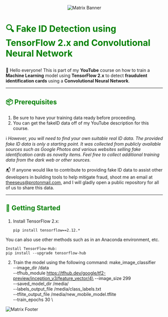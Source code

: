 <p align="center">
  <img src="https://raw.githubusercontent.com/username/repo/master/assets/matrix-banner.gif" alt="Matrix Banner">
</p>

# <p style="color:green">🔍 Fake ID Detection using TensorFlow 2.x and Convolutional Neural Network</p>

🎥 Hello everyone! This is part of my **YouTube** course on how to train a **Machine Learning** model using **TensorFlow 2.x** to detect **fraudulent identification cards** using a **Convolutional Neural Network**.

---

## <p style="color:green">📦 Prerequisites</p>

1. Be sure to have your training data ready before proceeding.
2. You can get the fakeID data off of my YouTube description for this course.

ℹ️ *However, you will need to find your own suitable real ID data. The provided fake ID data is only a starting point. It was collected from publicly available sources such as Google Photos and various websites selling fake identification cards as novelty items. Feel free to collect additional training data from the dark web or other sources.*

📬 If anyone would like to contribute to providing fake ID data to assist other developers in building tools to help mitigate fraud, shoot me an email at [theeseus@protonmail.com](mailto:theeseus@protonmail.com), and I will gladly open a public repository for all of us to share this data.

---

## <p style="color:green">🚀 Getting Started</p>

1. Install TensorFlow 2.x:
   ```shell
   pip install tensorflow==2.12.*

You can also use other methods such as in an Anaconda environment, etc.

    Install TensorFlow-Hub:
    pip install --upgrade tensorflow-hub

2. Train the model using the following command:
   make_image_classifier \
  --image_dir /data \
  --tfhub_module https://tfhub.dev/google/tf2-preview/inception_v3/feature_vector/4\
  --image_size 299 \
  --saved_model_dir /media/ \
  --labels_output_file /media/class_labels.txt \
  --tflite_output_file /media/new_mobile_model.tflite \
  --train_epochs 30 \

    <p align="center">
  <img src="https://raw.githubusercontent.com/username/repo/master/assets/matrix-footer.gif" alt="Matrix Footer">
</p>

